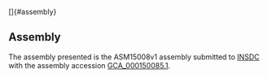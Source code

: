 []{#assembly}

Assembly
--------

The assembly presented is the ASM15008v1 assembly submitted to
[INSDC](http://www.insdc.org) with the assembly accession
[GCA\_000150085.1](http://www.ebi.ac.uk/ena/data/view/GCA_000150085.1).
